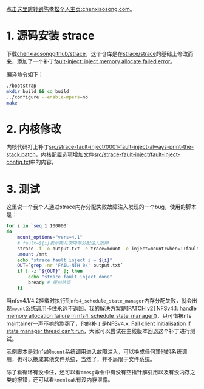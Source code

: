 [点击这里跳转到陈孝松个人主页:chenxiaosong.com](http://chenxiaosong.com/)。

# 1. 源码安装 strace

下载[chenxiaosonggithub/strace](https://gitee.com/chenxiaosonggitee/strace)，这个仓库是在[strace/strace](https://github.com/strace/strace)的基础上修改而来，添加了一个补丁[fault-inject: inject memory allocate failed error](https://gitee.com/chenxiaosonggitee/strace/commit/b196eb9fd65f2801c7c72f2c5ef1230e5734769e)。

编译命令如下：
```sh
./bootstrap
mkdir build && cd build
../configure --enable-mpers=no
make
```

# 2. 内核修改

内核代码打上补丁[src/strace-fault-inject/0001-fault-inject-always-print-the-stack.patch](https://gitee.com/chenxiaosonggitee/blog/blob/master/src/strace-fault-inject/0001-fault-inject-always-print-the-stack.patch)，内核配置选项增加文件[src/strace-fault-inject/fault-inject-config.txt](https://gitee.com/chenxiaosonggitee/blog/blob/master/src/strace-fault-inject/fault-inject-config.txt)中的内容。

# 3. 测试

这里说一个我个人通过strace内存分配失败故障注入发现的一个bug，使用的脚本是：
```sh
for i in `seq 1 100000`
do
    mount_options="vers=4.1"
    # fault=${i}表示第几次内存分配注入故障
    strace -f -o output.txt -e trace=mount -e inject=mount:when=1:fault=${i} mount -t nfs -o ${mount_options} localhost:s_test /mnt
    umount /mnt
    echo "strace fault inject i = ${i}"
    OUT=`grep -nr 'FAIL-NTH 0/' output.txt`
    if [ -z "${OUT}" ]; then
        echo "strace fault inject done"
        bread; # 提前结束
    fi
```

当nfsv4.1/4.2挂载时执行到`nfs4_schedule_state_manager`内存分配失败，就会出现`mount`系统调用卡住永远不返回。我的解决方案是[[PATCH v2] NFSv4.1: handle memory allocation failure in nfs4_schedule_state_manager()](https://lore.kernel.org/all/20221112073055.1024799-1-chenxiaosong2@huawei.com/)，只可惜被nfs maintainer一声不响的剽窃了，他的补丁是[NFSv4.x: Fail client initialisation if state manager thread can't run](https://git.kernel.org/pub/scm/linux/kernel/git/torvalds/linux.git/commit/?id=b4e4f66901658fae0614dea5bf91062a5387eda7)，大家可以尝试在主线版本回退这个补丁进行测试。

示例脚本是对nfs的`mount`系统调用进入故障注入，可以换成任何其他的系统调用，也可以换成其他文件系统，当然了，并不局限于文件系统。

除了看循环有没卡住，还可以看`dmesg`命令中有没有空指针解引用以及有没内存之类的报错，还可以看`kmemleak`有没内存泄露。
